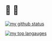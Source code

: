 # :camel: :snake:

[![my github status](https://github-readme-stats.vercel.app/api?username=sangwoo-joh&include_all_commits=true&show_icons=true&hide_title=true&hide_border=true&count_private=true&theme=dracula)](https://github.com/sangwoo-joh)

[![my top langauges](https://github-readme-stats.vercel.app/api/top-langs/?username=sangwoo-joh&layout=compact)](https://github.com/sangwoo-joh)
